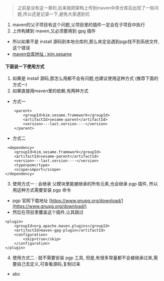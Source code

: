 > 之前是没有这一章的,后来我把架构上传到maven中央仓库后出现了一些问题,所以还是记录一下,避免大家遇到坑
1. maven的父子项目有这个问题,父项目里的插件一定会在子项目中执行
2. 上传构建到 maven,又必须要用到 gpg 插件
- 所以如果不是 install 源码到本地仓库的,那么肯定会遇到pgp找不到系统文件,这个错误
- [maven仓库地址 : kim.sesame](http://search.maven.org/#search%7Cga%7C1%7Ckim.sesame)

#### 下面说一下使用方式
1. 如果是 install 源码,那怎么用都不会有问题,也建议使用这种方式 (推荐下面的方式一)
2. 如果直接用maven里的依赖,有两种方式
- 方式一
```
    <parent>
        <groupId>kim.sesame.framework</groupId>
        <artifactId>sesame-parent</artifactId>
        <version>---last.version----</version>
    </parent>
```
- 方式二
```
 <dependency>
    <groupId>kim.sesame.framework</groupId>
    <artifactId>sesame-parent</artifactId>
    <version>---last.version----</version>
    <type>pom</type>
    <scope>import</scope>
</dependency>
```
3. 使用方式一 : 会继承 父模块里能被继承的所有元素,也会继承 pgp 插件, 所以用这种方式需要安装 pgp 命令
- pgp 官网下载地址 [https://www.gnupg.org/download/](https://www.gnupg.org/download/)
- 然后在项目里覆盖这个插件,让其跳过
```
<plugin>
    <groupId>org.apache.maven.plugins</groupId>
    <artifactId>maven-gpg-plugin</artifactId>
    <configuration>
        <skip>true</skip>
    </configuration>
</plugin>
```
4. 使用方式二 : 就不需要安装 pgp 工具, 但是,有很多常量都不会被继承过来,需要自己去定义,可查看源码,复制过来






- abc
